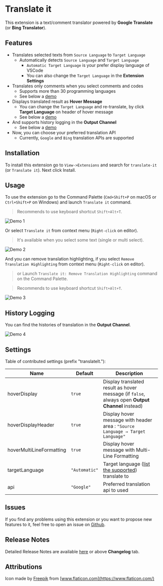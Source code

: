 # Translate it

This extension is a text/comment translator powered by **Google Translate** (or **Bing Translator**).

## Features

- Translates selected texts from `Source Language` to `Target Language`
  - Automatically detects `Source Language` and `Target Language`
    - `Automatic Target Language` is your prefer display language of VSCode
    - You can also change the `Target Language` in the **Extension Settings**
- Translates only comments when you select comments and codes
  - Supports more than 30 programming languages
  - See below a [demo](#usage)
- Displays translated result as **Hover Message**
  - You can change the `Target Language` and re-translate, by click **Target Language** on header of hover message
  - See below a [demo](#usage)
- And supports history logging in the **Output Channel**
  - See below a [demo](#history-logging)
- Now, you can choose your preferred translation API
  - Currently, `Google` and `Bing` translation APIs are supported

## Installation

To install this extension go to `View->Extensions` and search for `translate-it` (or `Translate it`). Next click Install.

## Usage

To use the extension go to the Command Palette (`Cmd+Shift+P` on macOS or `Ctrl+Shift+P` on Windows) and launch `Translate it` command.
> Recommends to use keyboard shortcut `Shift+Alt+T`.

![Demo 1](./images/readme/demo1.gif)

Or select `Translate it` from context menu (`Right-click` on editor).
> It's available when you select some text (single or multi select).

![Demo 2](./images/readme/demo2.png)

And you can remove translation highlighting, if you select `Remove Translation Highlighting` from context menu (`Right-click` on editor).
> or Launch `Translate it: Remove Translation Highlighting` command on the Command Palette.  

> Recommends to use keyboard shortcut `Shift+Alt+T`.

![Demo 3](./images/readme/demo3.png)

## History Logging

You can find the histories of translation in the **Output Channel**.

![Demo 4](./images/readme/demo4.png)

## Settings

Table of contributed settings (prefix "translateIt."):

| Name                     | Default       | Description                                                                                            |
| ------------------------ | ------------- | ------------------------------------------------------------------------------------------------------ |
| hoverDisplay             | `true`        | Display translated result as hover message (if `false`, always open **Output Channel** instead)        |
| hoverDisplayHeader       | `true`        | Display hover message with header area : `"Source Language → Target Language"`                         |
| hoverMultiLineFormatting | `true`        | Display hover message with Multi-Line Formatting                                                       |
| targetLanguage           | `"Automatic"` | Target language ([list the supported](https://cloud.google.com/translate/docs/languages)) translate to |
| api                      | `"Google"`    | Preferred translation api to used                                                                      |

## Issues

If you find any problems using this extension or you want to propose new features to it, feel free to open an issue on [Github](https://github.com/phoihos/vscode-translate-it/issues).

## Release Notes

Detailed Release Notes are available [here](https://github.com/phoihos/vscode-translate-it/blob/master/CHANGELOG.md) or above **Changelog** tab.

## Attributions

Icon made by [Freepik](https://www.flaticon.com/authors/freepik) from [www.flaticon.com](https://www.flaticon.com/)
